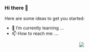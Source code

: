 ### Hi there 👋

<!--
**Pluto-ty/Pluto-ty** is a ✨ _special_ ✨ repository because its `README.md` (this file) appears on your GitHub profile. !-->

Here are some ideas to get you started:

- 🌱 I’m currently learning ...
- 📫 How to reach me: ...

<div align="center">
  <img src="![Anurag's GitHub stats](https://github-readme-stats.vercel.app/api?username=plutoty&hide=contribs,prs)">
</div>
